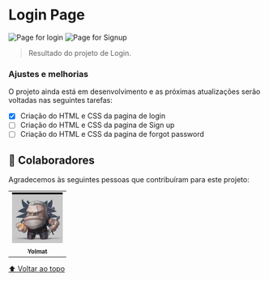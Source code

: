 # Login Page

<!---Esses são exemplos. Veja https://shields.io para outras pessoas ou para personalizar este conjunto de escudos. Você pode querer incluir dependências, status do projeto e informações de licença aqui--->

<img src="./img/Yoga_login.png" alt="Page for login" width="300px;"> <img src="./img/Yoga_signup.png" alt="Page for Signup" width="300px;">

> Resultado do projeto de Login.
### Ajustes e melhorias

O projeto ainda está em desenvolvimento e as próximas atualizações serão voltadas nas seguintes tarefas:

- [x] Criação do HTML e CSS da pagina de login
- [ ] Criação do HTML e CSS da pagina de Sign up
- [ ] Criação do HTML e CSS da pagina de forgot password

## 🤝 Colaboradores

Agradecemos às seguintes pessoas que contribuíram para este projeto:

<table>
  <tr>
    <td align="center">
      <a href="www.github.com/yolmat">
        <img src="./img/Yolmat.jpg" width="100px;" alt="Foto do yolmat no GitHub"/><br>
        <sub>
          <b>Yolmat</b>
        </sub>
      </a>
    </td>
  </tr>
</table>

[⬆ Voltar ao topo](#Login_Page)<br>
